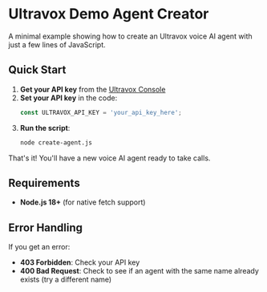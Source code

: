 # Ultravox Demo Agent Creator

A minimal example showing how to create an Ultravox voice AI agent with just a few lines of JavaScript.

## Quick Start

1. **Get your API key** from the [Ultravox Console](https://app.ultravox.ai/settings)
1. **Set your API key** in the code:
   ```javascript
   const ULTRAVOX_API_KEY = 'your_api_key_here';
   ```
1. **Run the script**:
   ```bash
   node create-agent.js
   ```

That's it! You'll have a new voice AI agent ready to take calls.

## Requirements

- **Node.js 18+** (for native fetch support)

## Error Handling

If you get an error:

- **403 Forbidden**: Check your API key
- **400 Bad Request**: Check to see if an agent with the same name already exists (try a different name)